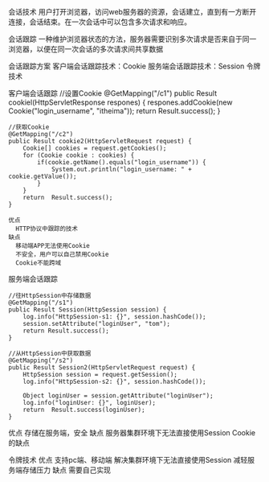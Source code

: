 会话技术
用户打开浏览器，访问web服务器的资源，会话建立，直到有一方断开连接，会话结束。在一次会话中可以包含多次请求和响应。

会话跟踪
一种维护浏览器状态的方法，服务器需要识别多次请求是否来自于同一浏览器，以便在同一次会话的多次请求间共享数据

会话跟踪方案
  客户端会话跟踪技术：Cookie
  服务端会话跟踪技术：Session
  令牌技术

客户端会话跟踪
    //设置Cookie
    @GetMapping("/c1")
    public Result cookiel(HttpServletResponse respones) {
        respones.addCookie(new Cookie("login_username", "itheima"));
        return Result.success();
    }

    //获取Cookie
    @GetMapping("/c2")
    public Result cookie2(HttpServletRequest request) {
        Cookie[] cookies = request.getCookies();
        for (Cookie cookie : cookies) {
            if(cookie.getName().equals("login_username")) {
                System.out.println("login_username: " + cookie.getValue());
            }
        }
        return  Result.success();
    }

    优点
      HTTP协议中跟踪的技术
    缺点
      移动端APP无法使用Cookie
      不安全，用户可以自己禁用Cookie
      Cookie不能跨域


服务端会话跟踪

    //往HttpSession中存储数据
    @GetMapping("/s1")
    public Result Session(HttpSession session) {
        log.info("HttpSession-s1: {}", session.hashCode());
        session.setAttribute("loginUser", "tom");
        return Result.success();
    }

    //从HttpSession中获取数据
    @GetMapping("/s2")
    public Result Session2(HttpServletRequest request) {
        HttpSession session = request.getSession();
        log.info("HttpSession-s2: {}", session.hashCode());

        Object loginUser = session.getAttribute("loginUser");
        log.info("loginUser: {}", loginUser);
        return  Result.success(loginUser);
    }

优点
      存储在服务端，安全
缺点
      服务器集群环境下无法直接使用Session
      Cookie的缺点

令牌技术
  优点
      支持pc端、移动端
      解决集群环境下无法直接使用Session
      减轻服务端存储压力
  缺点
      需要自己实现
